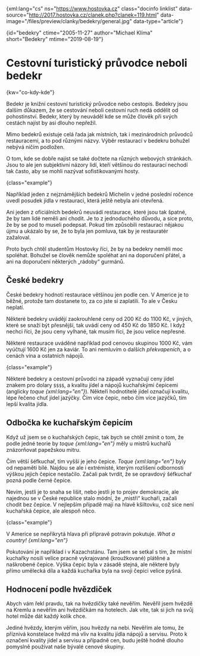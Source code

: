
{xml:lang="cs" ns="https://www.hostovka.cz" class="docinfo linklist" data-source="http://2017.hostovka.cz/clanek.php?clanek=119.html" data-image="/files/preview/clanky/bedekry/general.jpg" data-type="article"}

{id="bedekry" ctime="2005-11-27" author="Michael Klíma" short="Bedekry" mtime="2019-08-19"}

# Cestovní turistický průvodce neboli bedekr

<!-- generated attribute kw by user_udpatekw.sh on 2019-04-16, do not edit -->

{kw="co-kdy-kde"}

Bedekr je knižní cestovní turistický průvodce nebo cestopis. Bedekry jsou dalším důkazem, že se cestování neboli cestovní ruch nedá oddělit od pohostinství. Bedekr, který by neuváděl kde se může člověk při svých cestách najíst by asi dlouho nepřežil.

Mimo bedekrů existuje celá řada jak místních, tak i mezinárodních průvodců restauracemi, a to pod různými názvy. Výběr restaurací v bedekru bohužel nebývá ničím podložen. 

O tom, kde se dobře najíst se také dočtete na různých webových stránkách. Jsou to ale jen subjektivní názory lidí, kteří většinou do restaurací nechodí tak často, aby se mohli nazývat sofistikovanými hosty.

{class="example"}

Například jeden z nejznámějších bedekrů Michelin v jedné poslední ročence uvedl posudek jídla v restauraci, která ještě nebyla ani otevřená.

Ani jeden z oficiálních bedekrů neuvádí restaurace, které jsou tak špatné, že by tam lidé neměli ani chodit. Je to z jednoduchého důvodu, a sice proto, že by se pod to museli podepsat. Pokud tím způsobili restauraci nějakou újmu a ukázalo by se, že to byla jen pomluva, tak by je restauratér zažaloval.

Proto bych chtěl studentům Hostovky říci, že by na bedekry neměli moc spoléhat. Bohužel se člověk nemůže spoléhat ani na doporučení přátel, a ani na doporučení některých „rádoby“ gurmánů.


## České bedekry

České bedekry hodnotí restaurace většinou jen podle cen. V Americe je to běžné, protože tam dostanete to, za co jste si zaplatili. To ale v Česku neplatí.

Některé bedekry uvádějí zaokrouhlené ceny od 200 Kč do 1100 Kč, v jiných, které se snaží být přesnější, tak uvádí ceny od 450 Kč do 1850 Kč. I když nechci říci, že jsou ceny vylhané, tak musím říci, že jsou velice nepřesné.

Některé restaurace uváděné například pod cenovou skupinou 1000 Kč, vám vyúčtují 1600 Kč jen za kaviár. To ani nemluvím o dalších _překvapeních_, a o cenách vína a ostatních nápojů.

{class="example"}

Některé bedekry a cestovní průvodci na západě vyznačují ceny jídel znakem pro dolary `$$$$`, a kvalitu jídel a nápojů kuchařskými čepicemi (anglicky _toque {xml:lang="en"}_). Někteří hodnotitelé jídel označují kvalitu, lépe řečeno chuť jídel jazýčky. Čím více čepic, nebo čím více jazýčků, tím lepší kvalita jídla.

## Odbočka ke kuchařským čepicím

Když už jsem se o kuchařských čepic, tak bych se chtěl zmínit o tom, že podle jedné teorie by _toque {xml:lang="en"}_ měly u mistrů kuchařů znázorňovat papežskou mitru.

Čím větší šéfkuchař, tím vyšší je jeho čepice. _Toque {xml:lang="en"}_ byly od nepaměti bílé. Najdou se ale i extrémisté, kterým rozlišení odbornosti výškou jejich čepice nestačilo. Začali pak tvrdit, že se opravdový šéfkuchař pozná podle černé čepice.

Nevím, jestli je to snaha se lišit, nebo jestli je to projev demokracie, ale najednou se v České republice stalo módní, že „mistři“ kuchaři, začali chodit bez čepice. V nejlepším případě mají na hlavě kšiltovku, což sice není kuchařská čepice, ale alespoň něco.

{class="example"}

V Americe se nepřikrytá hlava při přípravě potravin pokutuje. _What a country! {xml:lang="en"}_

Pokutování je například i v Kazachstánu. Tam jsem se setkal s tím, že místní kuchařky nosili velice pracně vykrajované (kroužkované) plátěné a naškrobené čepice. Výška čepic byla v zásadě stejná, ale některé byly přímo umělecká díla a každá kuchařka byla na svoji čepici velice pyšná.

## Hodnocení podle hvězdiček

Abych vám řekl pravdu, tak na hvězdičky také nevěřím. Nevěřil jsem hvězdě na Kremlu a nevěřím ani hvězdičkám na hotelech. Jak víte, tak si jich na svůj hotel může dát každý kolik chce.

Jediné hvězdy, kterým věřím, jsou hvězdy na nebi. Nevěřím ale tomu, že příznivá konstelace hvězd má vliv na kvalitu jídla nápojů a servisu. Proto k označení kvality jídel a servisu a případně cen, budu ještě hodně dlouho pomyslně používat naše bývalé cenové skupiny.

